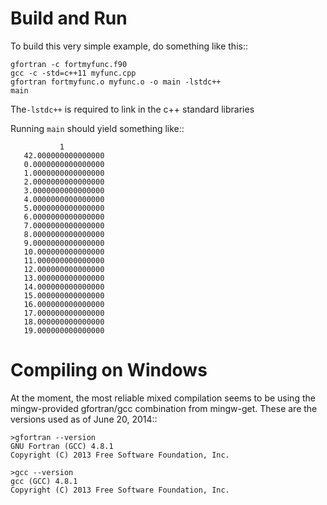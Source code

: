 Build and Run
=============

To build this very simple example, do something like this::

    gfortran -c fortmyfunc.f90
    gcc -c -std=c++11 myfunc.cpp
    gfortran fortmyfunc.o myfunc.o -o main -lstdc++
    main

The``-lstdc++`` is required to link in the c++ standard libraries

Running ``main`` should yield something like::

               1
       42.000000000000000
       0.0000000000000000
       1.0000000000000000
       2.0000000000000000
       3.0000000000000000
       4.0000000000000000
       5.0000000000000000
       6.0000000000000000
       7.0000000000000000
       8.0000000000000000
       9.0000000000000000
       10.000000000000000
       11.000000000000000
       12.000000000000000
       13.000000000000000
       14.000000000000000
       15.000000000000000
       16.000000000000000
       17.000000000000000
       18.000000000000000
       19.000000000000000
       
Compiling on Windows
====================

At the moment, the most reliable mixed compilation seems to be using the mingw-provided gfortran/gcc combination from mingw-get.  These are the versions used as of June 20, 2014::

    >gfortran --version
    GNU Fortran (GCC) 4.8.1
    Copyright (C) 2013 Free Software Foundation, Inc.

    >gcc --version
    gcc (GCC) 4.8.1
    Copyright (C) 2013 Free Software Foundation, Inc.
